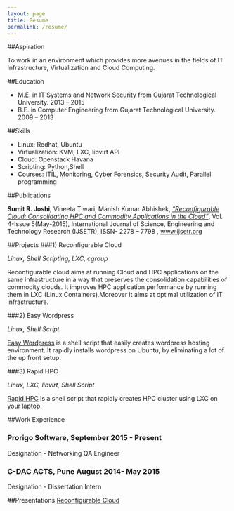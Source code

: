 ```yaml
---
layout: page
title: Resume
permalink: /resume/
---
```



##Aspiration

To work in an environment which provides more avenues in the fields of IT Infrastructure, Virtualization and Cloud Computing.


##Education

- M.E. in IT Systems and Network Security from Gujarat Technological University. 2013 – 2015
- B.E. in Computer Engineering from Gujarat Technological University. 2009 – 2013


##Skills

- Linux: Redhat, Ubuntu
- Virtualization: KVM, LXC, libvirt API
- Cloud: Openstack Havana
- Scripting: Python,Shell
- Courses: ITIL, Monitoring, Cyber Forensics, Security Audit, Parallel programming


##Publications

**Sumit R. Joshi**,  Vineeta Tiwari, Manish Kumar Abhishek, [*“Reconfigurable Cloud: Consolidating HPC and Commodity Applications in the Cloud”*](http://ijsetr.org/wp-content/uploads/2015/05/IJSETR-VOL-4-ISSUE-5-1416-1419.pdf),  Vol. 4-Issue 5(May-2015),  International Journal of Science, Engineering and Technology 
Research (IJSETR), ISSN- 2278 – 7798 , www.ijsetr.org


##Projects
###1) Reconfigurable Cloud

*Linux, Shell Scripting, LXC, cgroup*

Reconfigurable cloud aims at running Cloud and HPC applications on the same infrastructure in a way that preserves the consolidation capabilities of commodity clouds. It improves HPC application performance by running them in LXC (Linux Containers).Moreover it aims at optimal utilization of IT infrastructure.


###2) Easy Wordpress

*Linux, Shell Script*

[Easy Wordpress](https://github.com/joshisumit/easy_wordpress) is a shell script that easily creates wordpress hosting environment. It rapidly installs wordpress on Ubuntu, by eliminating a lot of the up front setup.


###3) Rapid HPC

*Linux, LXC, libvirt, Shell Script*


[Rapid HPC](https://github.com/joshisumit/rapid-hpc) is a shell script that rapidly creates HPC cluster using LXC on your laptop.



##Work Experience

### Prorigo Software, September 2015 - Present

Designation - Networking QA Engineer

### C-DAC ACTS, Pune August 2014- May 2015

Designation - Dissertation Intern


##Presentations
[Reconfigurable Cloud](http://slides.com/sumitjoshi/deck-2/#/)
